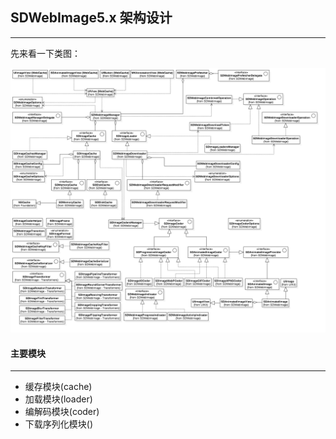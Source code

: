 ## SDWebImage5.x 架构设计

-----

先来看一下类图：

<img src='./img/1.png'>



#### 主要模块

--------

- 缓存模块(cache)
- 加载模块(loader)
- 编解码模块(coder)
- 下载序列化模块()










